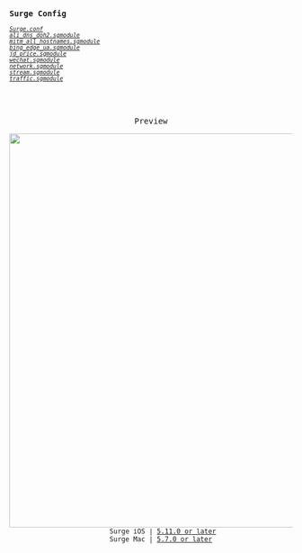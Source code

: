 <samp><b>Surge Config</b></samp>

<sub><em>[`Surge.conf`](https://raw.evolvereix.com/evolvereix/surge/main/Surge.conf)</em></sub><br>
<sub><em>[`ali_dns_doh2.sgmodule`](https://raw.evolvereix.com/evolvereix/surge/main/modules/ali_dns_doh2.sgmodule)</em></sub><br>
<sub><em>[`mitm_all_hostnames.sgmodule`](https://raw.evolvereix.com/evolvereix/surge/main/modules/mitm_all_hostnames.sgmodule)</em></sub><br>
<sub><em>[`bing_edge_ua.sgmodule`](https://raw.evolvereix.com/evolvereix/surge/main/modules/edge/bing_edge_ua.sgmodule)</em></sub><br>
<sub><em>[`jd_price.sgmodule`](https://raw.evolvereix.com/evolvereix/surge/main/modules/jd/jd_price.sgmodule)</em></sub><br>
<sub><em>[`wechat.sgmodule`](https://raw.evolvereix.com/evolvereix/surge/main/modules/wechat/wechat.sgmodule)</em></sub><br>
<sub><em>[`network.sgmodule`](https://raw.evolvereix.com/evolvereix/surge/main/modules/network/network.sgmodule)</em></sub><br>
<sub><em>[`stream.sgmodule`](https://raw.evolvereix.com/evolvereix/surge/main/modules/stream/stream.sgmodule)</em></sub><br>
<sub><em>[`traffic.sgmodule`](https://raw.evolvereix.com/evolvereix/surge/main/modules/traffic/traffic.sgmodule)</em></sub><br>

<br>
<br>
<p align="center"><samp>Preview</samp></p>

<p align="center">
<img width="700" src="https://github.com/evolvereix/surge/assets/37773107/9c422958-7658-4640-bac3-7a2bb1dbe3db" />
<br>
<sub><samp>&nbsp;&nbsp;&nbsp;&nbsp;&nbsp;&nbsp;Surge iOS | <a href="https://apps.apple.com/app/surge-5/id1442620678">5.11.0 or later</a></samp></sub>
<br>
<sub><samp>&nbsp;&nbsp;&nbsp;&nbsp;&nbsp;&nbsp;Surge Mac | <a href="https://kb.nssurge.com/surge-knowledge-base/v/zh/release-notes/surge-mac-5">5.7.0 or later</a>&nbsp;</samp></sub>
</p>

<br>
